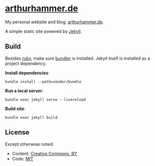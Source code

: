 # [arthurhammer.de](https://arthurhammer.de)

My personal website and blog, [arthurhammer.de](https://arthurhammer.de).

A simple static site powered by [Jekyll](https://jekyllrb.com).

## Build

Besides [ruby](https://www.ruby-lang.org), make sure [bundler](https://bundler.io) is installed. Jekyll itself is installed as a project dependency.

**Install dependencies**:

    bundle install --path=vendor/bundle

**Run a local server**:

    bundle exec jekyll serve --livereload

**Build site**:

    bundle exec jekyll build

## License

Except otherwise noted:

- Content: [Creative Commons, BY](http://creativecommons.org/licenses/by/4.0/)
- Code: [MIT](http://opensource.org/licenses/mit-license.php)
